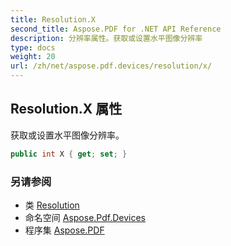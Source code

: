 ```yaml
---
title: Resolution.X
second_title: Aspose.PDF for .NET API Reference
description: 分辨率属性。获取或设置水平图像分辨率
type: docs
weight: 20
url: /zh/net/aspose.pdf.devices/resolution/x/
---
```

## Resolution.X 属性

获取或设置水平图像分辨率。

```csharp
public int X { get; set; }
```

### 另请参阅

* 类 [Resolution](../)
* 命名空间 [Aspose.Pdf.Devices](../../../aspose.pdf.devices/)
* 程序集 [Aspose.PDF](../../../)